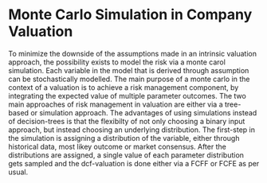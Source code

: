 # Monte Carlo Simulation in Company Valuation

To minimize the downside of the assumptions made in an intrinsic valuation approach, the possibility exists to model the risk via a monte carol simulation. Each variable in the model that is derived through assumption can be stochastically modelled. The main purpose of a monte carlo in the context of a valuation is to achieve a risk management component, by integrating the expected value of multiple parameter outcomes. The two main approaches of risk management in valuation are either via a tree-based or simulation approach. The advantages of using simulations instead of decision-trees is that the flexibilty of not only choosing a binary input approach, but instead choosing an underlying distribution. The first-step in the simulation is assigning a distribution of the variable, either through historical data, most likey outcome or market consensus. After the distributions are assigned, a single value of each parameter distribution gets sampled and the dcf-valuation is done either via a FCFF or FCFE as per usual.
